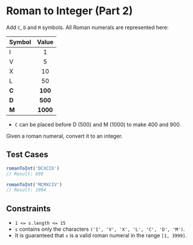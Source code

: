 # Roman to Integer (Part 2)

Add `C`, `D` and `M` symbols. All Roman numerals are represented here:

| Symbol |  Value   |
| ------ | :------: |
| I      |    1     |
| V      |    5     |
| X      |    10    |
| L      |    50    |
| **C**  | **100**  |
| **D**  | **500**  |
| **M**  | **1000** |

- `C` can be placed before D (500) and M (1000) to make 400 and 900.

Given a roman numeral, convert it to an integer.

## Test Cases

```js
romanToInt('DCXCIX')
// Result: 699
```

```js
romanToInt('MCMXCIV')
// Result: 1994
```

## Constraints

- `1 <= s.length <= 15`
- `s` contains only the characters `('I', 'V', 'X', 'L', 'C', 'D', 'M')`.
- It is guaranteed that `s` is a valid roman numeral in the range `[1, 3999]`.
